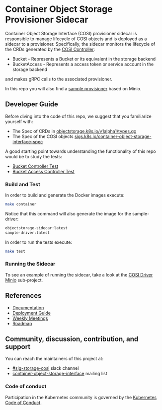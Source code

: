 # Container Object Storage Provisioner Sidecar

Container Object Storage Interface (COSI) provisioner sidecar is responsible to manage lifecycle of COSI objects and is
deployed as a sidecar to a provisioner.
Specifically, the sidecar monitors the lifecycle of the CRDs generated by the [COSI Controller](https://github.com/kubernetes-sigs/container-object-storage-interface-controller):

- Bucket - Represents a Bucket or its equivalent in the storage backend
- BucketAccess - Represents a access token or service account in the storage backend

and makes gRPC calls to the associated provisioner.

In this repo you will also find a [sample provisioner](./cmd/sample-driver) based on Minio.

## Developer Guide

Before diving into the code of this repo, we suggest that you familiarize yourself with:

- The Spec of CRDs in [objectstorage.k8s.io/v1alpha1/types.go](https://github.com/kubernetes-sigs/container-object-storage-interface-api/blob/master/apis/objectstorage.k8s.io/v1alpha1/types.go)
- The Spec of the COSI objects [sigs.k8s.io/container-object-storage-interface-spec](https://github.com/kubernetes-sigs/container-object-storage-interface-spec)

A good starting point towards understanding the functionality of this repo would be to study the tests:

- [Bucket Controller Test](./pkg/bucket/bucket_controller_test.go)
- [Bucket Access Controller Test](./pkg/bucketaccess/bucketaccess_controller_test.go)

### Build and Test

In order to build and generate the Docker images execute:
```bash
make container
```
Notice that this command will also generate the image for the sample-driver:
```bash
objectstorage-sidecar:latest
sample-driver:latest
```

In order to run the tests execute:
```bash
make test
```

### Running the Sidecar

To see an example of running the sidecar, take a look at the [COSI Driver Minio](https://github.com/kubernetes-sigs/cosi-driver-minio) sub-project.

## References

- [Documentation](https://container-object-storage-interface.github.io/)
- [Deployment Guide](https://container-object-storage-interface.github.io/docs/deployment-guide)
- [Weekly Meetings](https://container-object-storage-interface.github.io/docs/community/weekly-meetings)
- [Roadmap](https://github.com/orgs/kubernetes-sigs/projects/8)

## Community, discussion, contribution, and support

You can reach the maintainers of this project at:

- [#sig-storage-cosi](https://kubernetes.slack.com/messages/sig-storage-cosi) slack channel
- [container-object-storage-interface](https://groups.google.com/g/container-object-storage-interface-wg?pli=1) mailing list

### Code of conduct

Participation in the Kubernetes community is governed by the [Kubernetes Code of Conduct](code-of-conduct.md).
